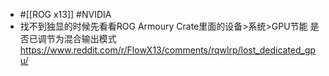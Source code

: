 - #[[ROG x13]] #NVIDIA
- 找不到独显的时候先看看ROG Armoury Crate里面的设备>系统>GPU节能 是否已调节为混合输出模式 https://www.reddit.com/r/FlowX13/comments/rqwlrp/lost_dedicated_gpu/